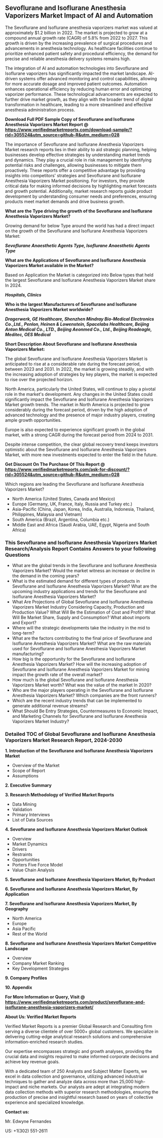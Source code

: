 <h2>Sevoflurane and Isoflurane Anesthesia Vaporizers Market Impact of AI and Automation</h2><p>The Sevoflurane and Isoflurane anesthesia vaporizers market was valued at approximately $1.2 billion in 2022. The market is projected to grow at a compound annual growth rate (CAGR) of 5.8% from 2022 to 2027. This growth is driven by the increasing prevalence of surgical procedures and advancements in anesthesia technology. As healthcare facilities continue to prioritize enhanced patient safety and procedural efficiency, the demand for precise and reliable anesthesia delivery systems remains high.</p><p>The integration of AI and automation technologies into Sevoflurane and Isoflurane vaporizers has significantly impacted the market landscape. AI-driven systems offer advanced monitoring and control capabilities, allowing for more accurate dosage and improved patient outcomes. Automation enhances operational efficiency by reducing human error and optimizing vaporizer performance. These technological advancements are expected to further drive market growth, as they align with the broader trend of digital transformation in healthcare, leading to a more streamlined and effective anesthesia administration process.</t</p><p id="" class=""><strong>Download Full PDF Sample Copy of Sevoflurane and Isoflurane Anesthesia Vaporizers Market Report @ <a href="https://www.verifiedmarketreports.com/download-sample/?rid=305524&utm_source=github-R&utm_medium=028" target="_blank">https://www.verifiedmarketreports.com/download-sample/?rid=305524&utm_source=github-R&utm_medium=028</a></strong></p><p>The importance of&nbsp;Sevoflurane and Isoflurane Anesthesia Vaporizers Market research reports lies in their ability to aid strategic planning, helping businesses develop effective strategies by understanding market trends and dynamics. They play a crucial role in risk management by identifying potential risks and challenges, allowing businesses to mitigate them proactively. These reports offer a competitive advantage by providing insights into competitors' strategies and Sevoflurane and Isoflurane Anesthesia Vaporizers Market positioning. For investors, they provide critical data for making informed decisions by highlighting market forecasts and growth potential. Additionally, market research reports guide product development by understanding consumer needs and preferences, ensuring products meet market demands and drive business growth.</p><p><strong>What are the&nbsp;Type driving the growth of the Sevoflurane and Isoflurane Anesthesia Vaporizers Market?</strong></p><p id="" class="">Growing demand for below Type around the world has had a direct impact on the growth of the Sevoflurane and Isoflurane Anesthesia Vaporizers Market:</p><em><strong>Sevoflurane Anaesthetic Agents Type, Isoflurane Anaesthetic Agents Type</strong></em></p><strong>What are the&nbsp;Applications&nbsp;of Sevoflurane and Isoflurane Anesthesia Vaporizers Market available in the Market?</strong></p><p id="" class="">Based on Application the Market is categorized into Below types that held the largest Sevoflurane and Isoflurane Anesthesia Vaporizers Market share In 2024.</p><em><strong>Hospitals, Clinics</strong></em></p><strong>Who is the largest Manufacturers of Sevoflurane and Isoflurane Anesthesia Vaporizers Market worldwide?</strong></p><p><em><strong>Dragerwerk, GE Healthcare, Shenzhen Mindray Bio-Medical Electronics Co.,Ltd., Penlon, Heinen & Lowenstein, Spacelabs Healthcare, Beijing Anton Medical Co., LTD., Beijing Aeonmed Co., Ltd., Beijing Readeagle, Meditec, OES Medical</strong></em></p><p id="" class=""><strong>Short Description About Sevoflurane and Isoflurane Anesthesia Vaporizers Market:</strong></p><p>The global Sevoflurane and Isoflurane Anesthesia Vaporizers Market is anticipated to rise at a considerable rate during the forecast period, between 2023 and 2031. In 2022, the market is growing steadily, and with the increasing adoption of strategies by key players, the market is expected to rise over the projected horizon.</p><p>North America, particularly the United States, will continue to play a pivotal role in the market's development. Any changes in the United States could significantly impact the Sevoflurane and Isoflurane Anesthesia Vaporizers Market growth trends. The market in North America is projected to grow considerably during the forecast period, driven by the high adoption of advanced technology and the presence of major industry players, creating ample growth opportunities.</p><p>Europe is also expected to experience significant growth in the global market, with a strong CAGR during the forecast period from 2024 to 2031.</p><p>Despite intense competition, the clear global recovery trend keeps investors optimistic about the Sevoflurane and Isoflurane Anesthesia Vaporizers Market, with more new investments expected to enter the field in the future.</p><p id="" class=""><strong>Get Discount On The Purchase Of This Report @ <a href="https://www.verifiedmarketreports.com/ask-for-discount/?rid=305524&utm_source=github-R&utm_medium=028" target="_blank">https://www.verifiedmarketreports.com/ask-for-discount/?rid=305524&utm_source=github-R&utm_medium=028</a></strong></p>Which regions are leading the Sevoflurane and Isoflurane Anesthesia Vaporizers Market?</p><ul><li>North America (United States, Canada and Mexico)</li><li>Europe (Germany, UK, France, Italy, Russia and Turkey etc.)</li><li>Asia-Pacific (China, Japan, Korea, India, Australia, Indonesia, Thailand, Philippines, Malaysia and Vietnam)</li><li>South America (Brazil, Argentina, Columbia etc.)</li><li>Middle East and Africa (Saudi Arabia, UAE, Egypt, Nigeria and South Africa)</li></ul><h3 id="" class="">This Sevoflurane and Isoflurane Anesthesia Vaporizers Market Research/Analysis Report Contains Answers to your following Questions</h3><ul><li>What are the global trends in the Sevoflurane and Isoflurane Anesthesia Vaporizers Market? Would the market witness an increase or decline in the demand in the coming years?</li><li>What is the estimated demand for different types of products in Sevoflurane and Isoflurane Anesthesia Vaporizers Market? What are the upcoming industry applications and trends for the Sevoflurane and Isoflurane Anesthesia Vaporizers Market?</li><li>What Are Projections of Global Sevoflurane and Isoflurane Anesthesia Vaporizers Market Industry Considering Capacity, Production and Production Value? What Will Be the Estimation of Cost and Profit? What Will Be Market Share, Supply and Consumption? What about imports and Export?</li><li>Where will the strategic developments take the industry in the mid to long-term?</li><li>What are the factors contributing to the final price of Sevoflurane and Isoflurane Anesthesia Vaporizers Market? What are the raw materials used for Sevoflurane and Isoflurane Anesthesia Vaporizers Market manufacturing?</li><li>How big is the opportunity for the Sevoflurane and Isoflurane Anesthesia Vaporizers Market? How will the increasing adoption of Sevoflurane and Isoflurane Anesthesia Vaporizers Market for mining impact the growth rate of the overall market?</li><li>How much is the global Sevoflurane and Isoflurane Anesthesia Vaporizers Market worth? What was the value of the market In 2020?</li><li>Who are the major players operating in the Sevoflurane and Isoflurane Anesthesia Vaporizers Market? Which companies are the front runners?</li><li>Which are the recent industry trends that can be implemented to generate additional revenue streams?</li><li>What Should Be Entry Strategies, Countermeasures to Economic Impact, and Marketing Channels for Sevoflurane and Isoflurane Anesthesia Vaporizers Market Industry?</li></ul><h3 id="" class="">Detailed TOC of Global Sevoflurane and Isoflurane Anesthesia Vaporizers Market Research Report, 2024-2030</h3><p id="" class=""><strong>1. Introduction of the Sevoflurane and Isoflurane Anesthesia Vaporizers Market</strong></p><ul><li>Overview of the Market</li><li>Scope of Report</li><li>Assumptions</li></ul><p id="" class=""><strong>2. Executive Summary</strong></p><p id="" class=""><strong>3. Research Methodology of Verified Market Reports</strong></p><ul><li>Data Mining</li><li>Validation</li><li>Primary Interviews</li><li>List of Data Sources</li></ul><p id="" class=""><strong>4. Sevoflurane and Isoflurane Anesthesia Vaporizers Market Outlook</strong></p><ul><li>Overview</li><li>Market Dynamics</li><li>Drivers</li><li>Restraints</li><li>Opportunities</li><li>Porters Five Force Model</li><li>Value Chain Analysis</li></ul><p id="" class=""><strong>5. Sevoflurane and Isoflurane Anesthesia Vaporizers Market, By Product</strong></p><p id="" class=""><strong>6. Sevoflurane and Isoflurane Anesthesia Vaporizers Market, By Application</strong></p><p id="" class=""><strong>7. Sevoflurane and Isoflurane Anesthesia Vaporizers Market, By Geography</strong></p><ul><li>North America</li><li>Europe</li><li>Asia Pacific</li><li>Rest of the World</li></ul><p id="" class=""><strong>8. Sevoflurane and Isoflurane Anesthesia Vaporizers Market Competitive Landscape</strong></p><ul><li>Overview</li><li>Company Market Ranking</li><li>Key Development Strategies</li></ul><p id="" class=""><strong>9. Company Profiles</strong></p><p id="" class=""><strong>10. Appendix</strong></p><p id="" class=""><strong>For More Information or Query, Visit @ <a href="https://www.verifiedmarketreports.com/product/sevoflurane-and-isoflurane-anesthesia-vaporizers-market/" target="_blank">https://www.verifiedmarketreports.com/product/sevoflurane-and-isoflurane-anesthesia-vaporizers-market/</a></strong></p><p id="" class=""><strong>About Us: Verified Market Reports</strong></p><p id="" class="">Verified Market Reports is a premier Global Research and Consulting firm serving a diverse clientele of over 5000+ global customers. We specialize in delivering cutting-edge analytical research solutions and comprehensive information-enriched research studies.</p><p id="" class="">Our expertise encompasses strategic and growth analyses, providing the crucial data and insights required to make informed corporate decisions and achieve key revenue goals.</p><p id="" class="">With a dedicated team of 250 Analysts and Subject Matter Experts, we excel in data collection and governance, utilizing advanced industrial techniques to gather and analyze data across more than 25,000 high-impact and niche markets. Our analysts are adept at integrating modern data collection methods with superior research methodologies, ensuring the production of precise and insightful research based on years of collective experience and specialized knowledge.</p><p id="" class=""><strong>Contact us:</strong></p><p id="" class="">Mr. Edwyne Fernandes</p><p id="" class="">US: +1(302) 551-2611</p>
